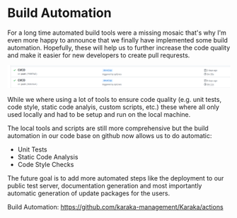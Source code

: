 # Build Automation

For a long time automated build tools were a missing mosaic that's why I'm even more happy to announce that we finally have implemented some build automation. Hopefully, these will help us to further increase the code quality and make it easier for new developers to create pull requrests.

![CS and Static Analysis](app/tpl/posts/img/20191126_build_automation_github.png)

While we where using a lot of tools to ensure code quality (e.g. unit tests, code style, static code analyis, custom scripts, etc.) these where all only used locally and had to be setup and run on the local machine.

The local tools and scripts are still more comprehensive but the build automation in our code base on github now allows us to do automatic:

* Unit Tests
* Static Code Analysis
* Code Style Checks

The future goal is to add more automated steps like the deployment to our public test server, documentation generation and most importantly automatic generation of update packages for the users.

Build Automation: https://github.com/karaka-management/Karaka/actions
